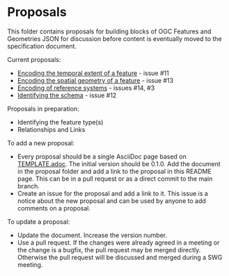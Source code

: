 # Proposals

This folder contains proposals for building blocks of OGC Features and Geometries JSON for discussion before content is eventually moved to the specification document.

Current proposals:

* [Encoding the temporal extent of a feature](temporal-extent.adoc) - issue #11
* [Encoding the spatial geometry of a feature](spatial-geometry.adoc) - issue #13
* [Encoding of reference systems](ref-sys.adoc) - issues #14, #3
* [Identifying the schema](schema-ref.adoc) - issue #12

Proposals in preparation:

* Identifying the feature type(s)
* Relationships and Links

To add a new proposal:

* Every proposal should be a single AsciiDoc page based on [TEMPLATE.adoc](Template.adoc). The initial version should be 0.1.0. Add the document in the proposal folder and add a link to the proposal in this README page. This can be in a pull request or as a direct commit to the main branch.
* Create an issue for the proposal and add a link to it. This issue is a notice about the new proposal and can be used by anyone to add comments on a proposal.

To update a proposal:

* Update the document. Increase the version number.
* Use a pull request. If the changes were already agreed in a meeting or the change is a bugfix, the pull request may be merged directly. Otherwise the pull request will be discussed and merged during a SWG meeting.
